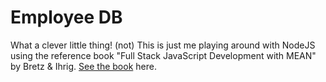 # Employee DB
What a clever little thing! (not) This is just me playing around with NodeJS
using the reference book "Full Stack JavaScript Development with MEAN" by
Bretz &  Ihrig. [See the book](https://www.sitepoint.com/premium/books/full-stack-javascript-development-with-mean)
here.

